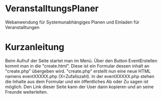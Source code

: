 # VeranstalltungsPlaner
Webanwendung für Systemunabhängiges Planen und Einladen für Veranstalltungen

# Kurzanleitung
Beim Aufruf der Seite startet man im Menü.
Über den Button EventErstellen kommt man in die "create.html".
Diese ist ein Formular dessen inhalt an "create.php" übergeben wird.
"create.php" erstellt nun eine neue HTML namens eventXXXXX.php (X=Zufallszahl).
In der eventXXXXX.php stehen die Inhalte aus dem Formular und ein öffentliches Ab oder Zu sagen ist möglich.
Den Link dieser Seite kann der User dann kopieren und an seine Freunde weiterleiten.
